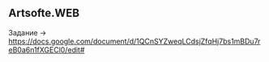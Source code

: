 ## Artsofte.WEB

Задание -> https://docs.google.com/document/d/1QCnSYZweqLCdsjZfqHj7bs1mBDu7reB0a6n1fXGECl0/edit#


